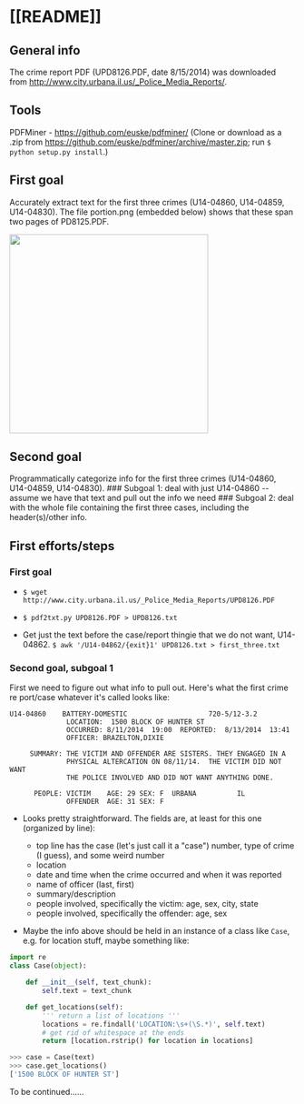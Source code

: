 [[README]]
========

General info
-------------
The crime report PDF (UPD8126.PDF, date 8/15/2014) was downloaded from http://www.city.urbana.il.us/_Police_Media_Reports/.

Tools
-------
PDFMiner - https://github.com/euske/pdfminer/ (Clone or download as a .zip from https://github.com/euske/pdfminer/archive/master.zip; run ```$ python setup.py install```.)

First goal
-----------
Accurately extract text for the first three crimes (U14-04860, U14-04859, U14-04830). The file portion.png (embedded below) shows that these span two pages of PD8125.PDF.

<img src="https://cloud.githubusercontent.com/assets/4472418/3942922/058a04ce-257e-11e4-8150-27483caf5fec.png" width="350px">

Second goal
--------------
Programmatically categorize info for the first three crimes (U14-04860, U14-04859, U14-04830).
    ### Subgoal 1: deal with just U14-04860 -- assume we have that text and pull out the info we need
    ### Subgoal 2: deal with the whole file containing the first three cases, including the header(s)/other info.

First efforts/steps
--------------------
### First goal
* ```$ wget http://www.city.urbana.il.us/_Police_Media_Reports/UPD8126.PDF```

* ```$ pdf2txt.py UPD8126.PDF > UPD8126.txt```

* Get just the text before the case/report thingie that we do not want, U14-04862.
  ```$ awk '/U14-04862/{exit}1' UPD8126.txt > first_three.txt```

### Second goal, subgoal 1
First we need to figure out what info to pull out. Here's what the first crime re
port/case whatever it's called looks like:

```
U14-04860    BATTERY-DOMESTIC                    720-5/12-3.2
              LOCATION:  1500 BLOCK OF HUNTER ST
              OCCURRED: 8/11/2014  19:00  REPORTED:  8/13/2014  13:41
              OFFICER: BRAZELTON,DIXIE

     SUMMARY: THE VICTIM AND OFFENDER ARE SISTERS. THEY ENGAGED IN A
              PHYSICAL ALTERCATION ON 08/11/14.  THE VICTIM DID NOT WANT
              THE POLICE INVOLVED AND DID NOT WANT ANYTHING DONE.

      PEOPLE: VICTIM    AGE: 29 SEX: F  URBANA          IL
              OFFENDER  AGE: 31 SEX: F
```

* Looks pretty straightforward. The fields are, at least for this one (organized by line):
  * top line has the case (let's just call it a "case") number, type of crime (I guess), and some weird number
  * location
  * date and time when the crime occurred and when it was reported
  * name of officer (last, first)
  * summary/description
  * people involved, specifically the victim: age, sex, city, state
  * people involved, specifically the offender: age, sex

* Maybe the info above should be held in an instance of a class like
```Case```, e.g. for location stuff, maybe something like:
``` python
import re
class Case(object):

    def __init__(self, text_chunk):
        self.text = text_chunk

    def get_locations(self):
        ''' return a list of locations '''
        locations = re.findall('LOCATION:\s+(\S.*)', self.text)
        # get rid of whitespace at the ends
        return [location.rstrip() for location in locations]
```

``` python
>>> case = Case(text)
>>> case.get_locations()
['1500 BLOCK OF HUNTER ST']
```
To be continued......
